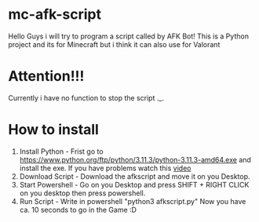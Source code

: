 # mc-afk-script
Hello Guys i will try to program a script called by AFK Bot! This is a Python project and its for Minecraft but i think it can also use for Valorant
# Attention!!!
Currently i have no function to stop the script ._.
# How to install
1. Install Python - Frist go to https://www.python.org/ftp/python/3.11.3/python-3.11.3-amd64.exe and install the exe. If you have problems watch this [video](https://youtu.be/yivyNCtVVDk)
2. Download Script - Download the afkscript and move it on you Desktop.
3. Start Powershell - Go on you Desktop and press SHIFT + RIGHT CLICK on you desktop then press powershell.
4. Run Script - Write in powershell "python3 afkscript.py" Now you have ca. 10 seconds to go in the Game :D
